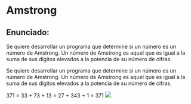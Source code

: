 <h1>Amstrong</h1>
<h2>Enunciado:</h2>
<p>Se quiere desarrollar un programa que determine si un número es un número de Amstrong. Un número de Amstrong es aquel que es igual a la suma de sus dígitos elevados a la potencia de su número de cifras.</p>

<p>Se quiere desarrollar un programa que determine si un número es un número de Amstrong. Un número de Amstrong es aquel que es igual a la suma de sus dígitos elevados a la potencia de su número de cifras.</p>

371 = 33 + 73 + 13 = 27 + 343 + 1 = 371
<img src="./public//img.png">